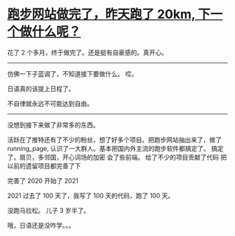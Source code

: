 # [跑步网站做完了，昨天跑了 20km, 下一个做什么呢？](https://github.com/yihong0618/gitblog/issues/175)

花了 2 个多月，终于做完了。还是挺有自豪感的。真开心。

---

仿佛一下子蓝调了，不知道接下要做什么。
哎。

日语真的该提上日程了。

不自律就永远不可能达到自由。



---

没想到接下来做了非常多的东西。

活跃在了推特还有了不少的粉丝，想了好多个项目。把跑步网站抽出来了，做了 running_page, 认识了一大群人。基本把国内外主流的跑步软件都搞定了。
搞定了，扇贝，多邻国，开心词场的加密
会了些前端。
给了不少的项目贡献了代码
把以前的遗留项目都完善了下

完善了 2020
开始了 2021

2021 过去了 100 天了，我写了 100 天的代码，跑了 100 天。

没跑马拉松。
儿子 3 岁半了。

哦，日语还是没咋学。。。

